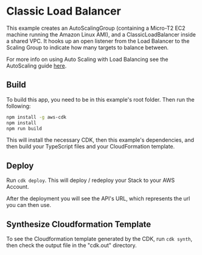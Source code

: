 # Classic Load Balancer

This example creates an AutoScalingGroup (containing a Micro-T2 EC2 machine running the Amazon Linux AMI), and a ClassicLoadBalancer inside a shared VPC. It hooks up an open listener from the Load Balancer to the Scaling Group to indicate how many targets to balance between.

For more info on using Auto Scaling with Load Balancing see the AutoScaling guide [here](https://docs.aws.amazon.com/autoscaling/ec2/userguide/autoscaling-load-balancer.html).

## Build

To build this app, you need to be in this example's root folder. Then run the following:

```bash
npm install -g aws-cdk
npm install
npm run build
```

This will install the necessary CDK, then this example's dependencies, and then build your TypeScript files and your CloudFormation template.

## Deploy

Run `cdk deploy`. This will deploy / redeploy your Stack to your AWS Account.

After the deployment you will see the API's URL, which represents the url you can then use.

## Synthesize Cloudformation Template

To see the Cloudformation template generated by the CDK, run `cdk synth`, then check the output file in the "cdk.out" directory.
